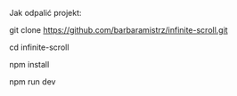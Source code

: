 Jak odpalić projekt: 

git clone https://github.com/barbaramistrz/infinite-scroll.git 

cd infinite-scroll 


npm install 


npm run dev

